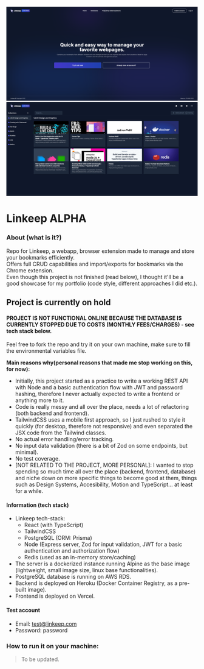 ![Screenshot](./images/screencap1.png)
![Screenshot](./images/screencap2.png)

# Linkeep ALPHA
### About (what is it?)
Repo for Linkeep, a webapp, browser extension made to manage and store your bookmarks efficiently.  
Offers full CRUD capabilities and import/exports for bookmarks via the Chrome extension.  
Even though this project is not finished (read below), I thought it'll be a good showcase for my portfolio (code style, different approaches I did etc.).  

## Project is currently on hold
#### PROJECT IS NOT FUNCTIONAL ONLINE BECAUSE THE DATABASE IS CURRENTLY STOPPED DUE TO COSTS (MONTHLY FEES/CHARGES) - see tech stack below.
Feel free to fork the repo and try it on your own machine, make sure to fill the environmental variables file.


**Main reasons why(personal reasons that made me stop working on this, for now):**
- Initially, this project started as a practice to write a working REST API with Node and a basic authentication flow with JWT and password hashing, therefore I never actually expected to write a frontend or anything more to it.  
- Code is really messy and all over the place, needs a  lot of refactoring (both backend and frontend).  
- TailwindCSS uses a mobile first approach, so I just rushed to style it quickly (for desktop, therefore not responsive) and even separated the JSX code from the Tailwind classes.  
- No actual error handling/error tracking.  
- No input data validation (there is a bit of Zod on some endpoints, but minimal).  
- No test coverage.  
- [NOT RELATED TO THE PROJECT, MORE PERSONAL]: I wanted to stop spending so much time all over the place (backend, frontend, database) and niche down on more specific things to become good at them, things such as Design Systems, Accesibility, Motion and TypeScript... at least for a while.

#### Information (tech stack)
- Linkeep tech-stack: 
    - React (with TypeScript)
    - TailwindCSS
    - PostgreSQL (ORM: Prisma)
    - Node (Express server, Zod for input validation, JWT for a basic authentication and authorization flow)
    - Redis (used as an in-memory store/caching)
- The server is a dockerized instance running Alpine as the base image (lightweight, small image size, linux base functionalities).
- PostgreSQL database is running on AWS RDS.
- Backend is deployed on Heroku (Docker Container Registry, as a pre-built image).
- Frontend is deployed on Vercel.

#### Test account
- Email: test@linkeep.com
- Password: password

### How to run it on your machine: 
> To be updated.


